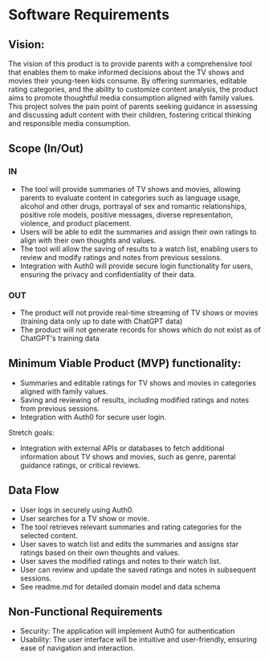 # Software Requirements

## Vision:

The vision of this product is to provide parents with a comprehensive tool that enables them to make informed decisions about the TV shows and movies their young-teen kids consume. By offering summaries, editable rating categories, and the ability to customize content analysis, the product aims to promote thoughtful media consumption aligned with family values. This project solves the pain point of parents seeking guidance in assessing and discussing adult content with their children, fostering critical thinking and responsible media consumption.

## Scope (In/Out)

### IN

- The tool will provide summaries of TV shows and movies, allowing parents to evaluate content in categories such as language usage, alcohol and other drugs, portrayal of sex and romantic relationships, positive role models, positive messages, diverse representation, violence, and product placement.
- Users will be able to edit the summaries and assign their own ratings to align with their own thoughts and values.
- The tool will allow the saving of results to a watch list, enabling users to review and modify ratings and notes from previous sessions.
- Integration with Auth0 will provide secure login functionality for users, ensuring the privacy and confidentiality of their data.

### OUT

- The product will not provide real-time streaming of TV shows or movies (training data only up to date with ChatGPT data)
- The product will not generate records for shows which do not exist as of ChatGPT's training data

## Minimum Viable Product (MVP) functionality:

- Summaries and editable ratings for TV shows and movies in categories aligned with family values.
- Saving and reviewing of results, including modified ratings and notes from previous sessions.
- Integration with Auth0 for secure user login.

Stretch goals:

- Integration with external APIs or databases to fetch additional information about TV shows and movies, such as genre, parental guidance ratings, or critical reviews.

## Data Flow

- User logs in securely using Auth0.
- User searches for a TV show or movie.
- The tool retrieves relevant summaries and rating categories for the selected content.
- User saves to watch list and edits the summaries and assigns star ratings based on their own thoughts and values.
- User saves the modified ratings and notes to their watch list.
- User can review and update the saved ratings and notes in subsequent sessions.
- See readme.md for detailed domain model and data schema

## Non-Functional Requirements

- Security: The application will implement Auth0 for authentication
- Usability: The user interface will be intuitive and user-friendly, ensuring ease of navigation and interaction.
